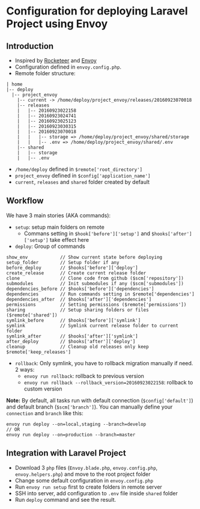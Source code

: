 # Configuration for deploying Laravel Project using Envoy

## Introduction

- Inspired by [Rocketeer](http://rocketeer.autopergamene.eu/) and [Envoy](https://laravel.com/docs/5.3/envoy)
- Configuration defined in `envoy.config.php`.
- Remote folder structure:
```
| home
|-- deploy
  |-- project_envoy
    |-- current -> /home/deploy/project_envoy/releases/20160923070018
    |-- releases
    |   |-- 20160923022158
    |   |-- 20160923024741
    |   |-- 20160923025123
    |   |-- 20160923030315
    |   |-- 20160923070018
    |   |   |-- storage => /home/deploy/project_envoy/shared/storage
    |   |   |-- .env => /home/deploy/project_envoy/shared/.env
    |-- shared
    |   |-- storage
    |   |-- .env
```

- `/home/deploy` defined in `$remote['root_directory']`
- `project_envoy` defined in `$config['application_name']`
- `current`, `releases` and `shared` folder created by default

## Workflow
We have 3 main stories (AKA commands):

- `setup`: setup main folders on remote
    - Commans setting in `$hook['before']['setup']` and `$hooks['after']['setup']` take effect here
- `deploy`: Group of commands
```
show_env            // Show current state before deploying
setup_folder        // Setup folder if any
before_deploy       // $hooks['before']['deploy']
create_release      // Create current release folder
clone               // Clone code from github ($scm['repository'])
submodules          // Init submodules if any ($scm['submodules'])
dependencies_before // $hooks['before']['dependencies']
dependencies        // Run commands setting in $remote['dependencies']
dependencies_after  // $hooks['after']['dependencies']
permissions         // Setting permissions ($remote['permissions'])
sharing             // Setup sharing folders or files ($remote['shared'])
symlink_before      // $hooks['before']['symlink']
symlink             // Symlink current release folder to current folder
symlink_after       // $hooks['after']['symlink']
after_deploy        // $hooks['after']['deploy']
cleanup             // Cleanup old releases only keep $remote['keep_releases']
```
- `rollback`: Only symlink, you have to rollback migration manually if need. 2 ways:
    - `envoy run rollback`: rollback to previous version
    - `envoy run rollback --rollback_version=20160923022158`: rollback to custom version

**Note:** By default, all tasks run with default connection (`$config['default']`) and default branch (`$scm['branch']`). You can manually define your `connection` and `branch` like this:
```
envoy run deploy --on=local,staging --branch=develop
// OR
envoy run deploy --on=production --branch=master
```

## Integration with Laravel Project
- Download 3 `php` files (`Envoy.blade.php`, `envoy.config.php`, `envoy.helpers.php`) and move to the root project folder
- Change some default configuration in `envoy.config.php`
- Run `envoy run setup` first to create folders in remote server
- SSH into server, add configuration to `.env` file inside `shared` folder
- Run `deploy` command and see the result.
